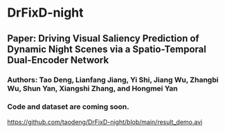 # DrFixD-night

## Paper: Driving Visual Saliency Prediction of Dynamic Night Scenes via a Spatio-Temporal Dual-Encoder Network
### Authors: Tao Deng, Lianfang Jiang, Yi Shi, Jiang Wu, Zhangbi Wu, Shun Yan, Xiangshi Zhang, and Hongmei Yan

### Code and dataset are coming soon.

https://github.com/taodeng/DrFixD-night/blob/main/result_demo.avi
